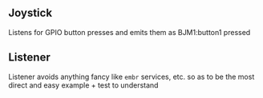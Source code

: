 ## Joystick

Listens for GPIO button presses and emits them as BJM1:button1 pressed

## Listener

Listener avoids anything fancy like `embr` services, etc. so as to be the most
direct and easy example + test to understand